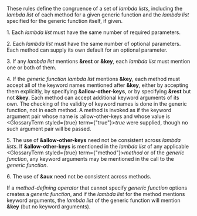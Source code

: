  



These rules define the congruence of a set of *lambda lists*, including the *lambda list* of each method for a given generic function and the *lambda list* specified for the generic function itself, if given. 



1\. Each *lambda list* must have the same number of required parameters. 



2\. Each *lambda list* must have the same number of optional parameters. Each method can supply its own default for an optional parameter. 



3\. If any *lambda list* mentions **&amp;rest** or **&amp;key**, each *lambda list* must mention one or both of them. 







 



 



4\. If the *generic function lambda list* mentions **&amp;key**, each method must accept all of the keyword names mentioned after **&amp;key**, either by accepting them explicitly, by specifying **&amp;allow-other-keys**, or by specifying **&amp;rest** but not **&amp;key**. Each method can accept additional keyword arguments of its own. The checking of the validity of keyword names is done in the generic function, not in each method. A method is invoked as if the keyword argument pair whose name is :allow-other-keys and whose value is <GlossaryTerm styled={true} term={"true"}><i>true</i></GlossaryTerm> were supplied, though no such argument pair will be passed. 



5\. The use of **&amp;allow-other-keys** need not be consistent across *lambda lists*. If **&amp;allow-other-keys** is mentioned in the *lambda list* of any applicable <GlossaryTerm styled={true} term={"method"}><i>method</i></GlossaryTerm> or of the *generic function*, any keyword arguments may be mentioned in the call to the *generic function*. 



6\. The use of **&amp;aux** need not be consistent across methods. 



If a *method-defining operator* that cannot specify *generic function* options creates a *generic function*, and if the *lambda list* for the method mentions keyword arguments, the *lambda list* of the generic function will mention **&amp;key** (but no keyword arguments). 



